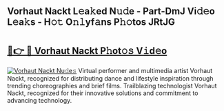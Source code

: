 ## Vorhaut Nackt L𝚎a𝚔ed N𝚞𝚍e - Part-DmJ Vi𝚍𝚎o L𝚎a𝚔s - H𝚘𝚝 O𝚗𝚕yf𝚊ns P𝚑𝚘tos JRtJG

# <h2><a href="http://kf30ud.oniu.top/?m=Vorhaut+Nackt">🔗👉 🔴 Vorhaut Nackt P𝚑ot𝚘𝚜 V𝚒d𝚎o</a></h2>

[![Vorhaut Nackt Nu𝚍e𝚜](https://i.imgur.com/0qMVB7G.gif)](http://kf30ud.oniu.top/?m=Vorhaut+Nackt)
Virtual performer and multimedia artist Vorhaut Nackt, recognized for distributing dance and lifestyle inspiration through trending choreographies and brief films. Trailblazing technologist Vorhaut Nackt, recognized for their innovative solutions and commitment to advancing technology.  
